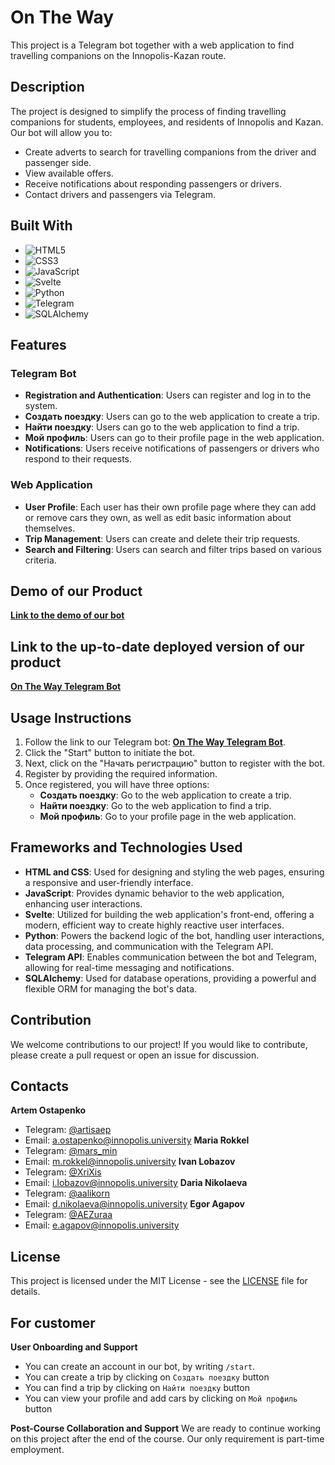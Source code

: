 # On The Way

This project is a Telegram bot together with a web application to find travelling companions on the Innopolis-Kazan route.

## Description

The project is designed to simplify the process of finding travelling companions for students, employees, and residents of Innopolis and Kazan. Our bot will allow you to:

- Create adverts to search for travelling companions from the driver and passenger side.
- View available offers.
- Receive notifications about responding passengers or drivers.
- Contact drivers and passengers via Telegram.

## Built With

- ![HTML5](https://img.shields.io/badge/-HTML5-E34F26?style=flat&logo=html5&logoColor=white) 
- ![CSS3](https://img.shields.io/badge/-CSS3-1572B6?style=flat&logo=css3&logoColor=white) 
- ![JavaScript](https://img.shields.io/badge/-JavaScript-F7DF1E?style=flat&logo=javascript&logoColor=black) 
- ![Svelte](https://img.shields.io/badge/-Svelte-FF3E00?style=flat&logo=svelte&logoColor=white) 
- ![Python](https://img.shields.io/badge/-Python-3776AB?style=flat&logo=python&logoColor=white) 
- ![Telegram](https://img.shields.io/badge/-Telegram-26A5E4?style=flat&logo=telegram&logoColor=white) 
- ![SQLAlchemy](https://img.shields.io/badge/-SQLAlchemy-EE0000?style=flat&logo=sqlalchemy&logoColor=white)

## Features

### Telegram Bot

- **Registration and Authentication**: Users can register and log in to the system.
- **Создать поездку**: Users can go to the web application to create a trip.
- **Найти поездку**: Users can go to the web application to find a trip.
- **Мой профиль**: Users can go to their profile page in the web application.
- **Notifications**: Users receive notifications of passengers or drivers who respond to their requests.

### Web Application

- **User Profile**: Each user has their own profile page where they can add or remove cars they own, as well as edit basic information about themselves.
- **Trip Management**: Users can create and delete their trip requests.
- **Search and Filtering**: Users can search and filter trips based on various criteria.

## Demo of our Product

[**Link to the demo of our bot**]()

## Link to the up-to-date deployed version of our product

[**On The Way Telegram Bot**](https://t.me/OnTheWayApp_bot)

## Usage Instructions

1. Follow the link to our Telegram bot: [**On The Way Telegram Bot**](https://t.me/OnTheWayApp_bot).
2. Click the "Start" button to initiate the bot.
3. Next, click on the "Начать регистрацию" button to register with the bot.
4. Register by providing the required information.
5. Once registered, you will have three options:
    - **Создать поездку**: Go to the web application to create a trip.
    - **Найти поездку**: Go to the web application to find a trip.
    - **Мой профиль**: Go to your profile page in the web application.

## Frameworks and Technologies Used

- **HTML and CSS**: Used for designing and styling the web pages, ensuring a responsive and user-friendly interface.
- **JavaScript**: Provides dynamic behavior to the web application, enhancing user interactions.
- **Svelte**: Utilized for building the web application's front-end, offering a modern, efficient way to create highly reactive user interfaces.
- **Python**: Powers the backend logic of the bot, handling user interactions, data processing, and communication with the Telegram API.
- **Telegram API**: Enables communication between the bot and Telegram, allowing for real-time messaging and notifications.
- **SQLAlchemy**: Used for database operations, providing a powerful and flexible ORM for managing the bot's data.

## Contribution

We welcome contributions to our project! If you would like to contribute, please create a pull request or open an issue for discussion.

## Contacts
**Artem Ostapenko**
- Telegram: [@artisaep](https://t.me/artisaep)
- Email: [a.ostapenko@innopolis.university](mailto:a.ostapenko@innopolis.university)
**Maria Rokkel**
- Telegram: [@mars_min](https://t.me/mars_min)
- Email: [m.rokkel@innopolis.university](mailto:m.rokkel@innopolis.university)
**Ivan Lobazov**
- Telegram: [@XriXis](https://t.me/XriXis)
- Email: [i.lobazov@innopolis.university](mailto:i.lobazov@innopolis.university)
**Daria Nikolaeva**
- Telegram: [@aalikorn](https://t.me/aalikorn)
- Email: [d.nikolaeva@innopolis.university](mailto:d.nikolaeva@innopolis.university)
**Egor Agapov**
- Telegram: [@AEZuraa](https://t.me/AEZuraa)
- Email: [e.agapov@innopolis.university](mailto:e.agapov@innopolis.university)

## License

This project is licensed under the MIT License - see the [LICENSE](LICENSE) file for details.

## For customer
**User Onboarding and Support**
- You can create an account in our bot, by writing `/start`.
- You can create a trip by clicking on `Создать поездку` button
- You can find a trip by clicking on `Найти поездку` button
- You can view your profile and add cars by clicking on `Мой профиль` button

**Post-Course Collaboration and Support**
We are ready to continue working on this project after the end of the course. Our only requirement is part-time employment.
